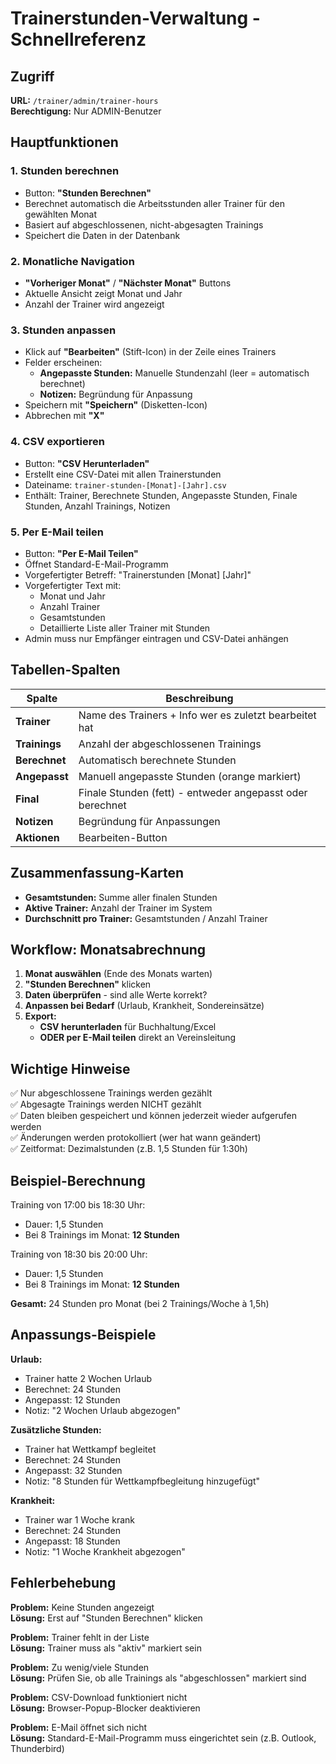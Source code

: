 # Trainerstunden-Verwaltung - Schnellreferenz

## Zugriff
**URL:** `/trainer/admin/trainer-hours`  
**Berechtigung:** Nur ADMIN-Benutzer

## Hauptfunktionen

### 1. Stunden berechnen
- Button: **"Stunden Berechnen"**
- Berechnet automatisch die Arbeitsstunden aller Trainer für den gewählten Monat
- Basiert auf abgeschlossenen, nicht-abgesagten Trainings
- Speichert die Daten in der Datenbank

### 2. Monatliche Navigation
- **"Vorheriger Monat"** / **"Nächster Monat"** Buttons
- Aktuelle Ansicht zeigt Monat und Jahr
- Anzahl der Trainer wird angezeigt

### 3. Stunden anpassen
- Klick auf **"Bearbeiten"** (Stift-Icon) in der Zeile eines Trainers
- Felder erscheinen:
  - **Angepasste Stunden:** Manuelle Stundenzahl (leer = automatisch berechnet)
  - **Notizen:** Begründung für Anpassung
- Speichern mit **"Speichern"** (Disketten-Icon)
- Abbrechen mit **"X"**

### 4. CSV exportieren
- Button: **"CSV Herunterladen"**
- Erstellt eine CSV-Datei mit allen Trainerstunden
- Dateiname: `trainer-stunden-[Monat]-[Jahr].csv`
- Enthält: Trainer, Berechnete Stunden, Angepasste Stunden, Finale Stunden, Anzahl Trainings, Notizen

### 5. Per E-Mail teilen
- Button: **"Per E-Mail Teilen"**
- Öffnet Standard-E-Mail-Programm
- Vorgefertigter Betreff: "Trainerstunden [Monat] [Jahr]"
- Vorgefertigter Text mit:
  - Monat und Jahr
  - Anzahl Trainer
  - Gesamtstunden
  - Detaillierte Liste aller Trainer mit Stunden
- Admin muss nur Empfänger eintragen und CSV-Datei anhängen

## Tabellen-Spalten

| Spalte | Beschreibung |
|--------|-------------|
| **Trainer** | Name des Trainers + Info wer es zuletzt bearbeitet hat |
| **Trainings** | Anzahl der abgeschlossenen Trainings |
| **Berechnet** | Automatisch berechnete Stunden |
| **Angepasst** | Manuell angepasste Stunden (orange markiert) |
| **Final** | Finale Stunden (fett) - entweder angepasst oder berechnet |
| **Notizen** | Begründung für Anpassungen |
| **Aktionen** | Bearbeiten-Button |

## Zusammenfassung-Karten

- **Gesamtstunden:** Summe aller finalen Stunden
- **Aktive Trainer:** Anzahl der Trainer im System
- **Durchschnitt pro Trainer:** Gesamtstunden / Anzahl Trainer

## Workflow: Monatsabrechnung

1. **Monat auswählen** (Ende des Monats warten)
2. **"Stunden Berechnen"** klicken
3. **Daten überprüfen** - sind alle Werte korrekt?
4. **Anpassen bei Bedarf** (Urlaub, Krankheit, Sondereinsätze)
5. **Export:**
   - **CSV herunterladen** für Buchhaltung/Excel
   - **ODER per E-Mail teilen** direkt an Vereinsleitung

## Wichtige Hinweise

✅ Nur abgeschlossene Trainings werden gezählt  
✅ Abgesagte Trainings werden NICHT gezählt  
✅ Daten bleiben gespeichert und können jederzeit wieder aufgerufen werden  
✅ Änderungen werden protokolliert (wer hat wann geändert)  
✅ Zeitformat: Dezimalstunden (z.B. 1,5 Stunden für 1:30h)

## Beispiel-Berechnung

Training von 17:00 bis 18:30 Uhr:
- Dauer: 1,5 Stunden
- Bei 8 Trainings im Monat: **12 Stunden**

Training von 18:30 bis 20:00 Uhr:
- Dauer: 1,5 Stunden
- Bei 8 Trainings im Monat: **12 Stunden**

**Gesamt:** 24 Stunden pro Monat (bei 2 Trainings/Woche à 1,5h)

## Anpassungs-Beispiele

**Urlaub:**
- Trainer hatte 2 Wochen Urlaub
- Berechnet: 24 Stunden
- Angepasst: 12 Stunden
- Notiz: "2 Wochen Urlaub abgezogen"

**Zusätzliche Stunden:**
- Trainer hat Wettkampf begleitet
- Berechnet: 24 Stunden
- Angepasst: 32 Stunden
- Notiz: "8 Stunden für Wettkampfbegleitung hinzugefügt"

**Krankheit:**
- Trainer war 1 Woche krank
- Berechnet: 24 Stunden
- Angepasst: 18 Stunden
- Notiz: "1 Woche Krankheit abgezogen"

## Fehlerbehebung

**Problem:** Keine Stunden angezeigt  
**Lösung:** Erst auf "Stunden Berechnen" klicken

**Problem:** Trainer fehlt in der Liste  
**Lösung:** Trainer muss als "aktiv" markiert sein

**Problem:** Zu wenig/viele Stunden  
**Lösung:** Prüfen Sie, ob alle Trainings als "abgeschlossen" markiert sind

**Problem:** CSV-Download funktioniert nicht  
**Lösung:** Browser-Popup-Blocker deaktivieren

**Problem:** E-Mail öffnet sich nicht  
**Lösung:** Standard-E-Mail-Programm muss eingerichtet sein (z.B. Outlook, Thunderbird)
